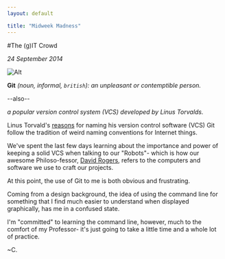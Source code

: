 ```yaml
---
layout: default

title: "Midweek Madness"
---
```


#The (g)IT Crowd

*24 September 2014*


![Alt](http://media.tumblr.com/tumblr_m86xlvIPTt1rvjt2vo1_500.gif)


**Git** *(noun, informal, `british`): an unpleasant or contemptible person.*

--also--

*a popular version control system (VCS) developed by Linus Torvalds.*



Linus Torvald's [reasons](https://git.wiki.kernel.org/index.php/Git_FAQ) for naming his version control software (VCS) Git follow the tradition of weird naming conventions for Internet things.

We've spent the last few days learning about the importance and power of keeping a solid VCS when talking to our "Robots"- which is how our awesome Philoso-fessor, [David Rogers](http://about.me/al_the_x), refers to the computers and software we use to craft our projects.

At this point, the use of Git to me is both obvious and frustrating.

Coming from a design background, the idea of using the command line for something that I find much easier to understand when displayed graphically, has me in a confused state.

I'm "committed" to learning the command line, however, much to the comfort of my Professor- it's just going to take a little time and a whole lot of practice.

~C.
